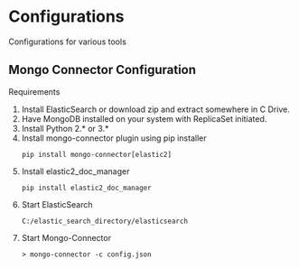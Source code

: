 # Configurations
Configurations for various tools

## Mongo Connector Configuration

Requirements

1. Install ElasticSearch or download zip and extract somewhere in C Drive.
2. Have MongoDB installed on your system with ReplicaSet initiated.
3. Install Python 2.* or 3.* 
4. Install mongo-connector plugin using pip installer
    ```
    pip install mongo-connector[elastic2]
    ```
5. Install elastic2_doc_manager
    ```
    pip install elastic2_doc_manager
    ```
 6. Start ElasticSearch
    ```
    C:/elastic_search_directory/elasticsearch
    ```
7.  Start Mongo-Connector
    ```
    > mongo-connector -c config.json
    ```